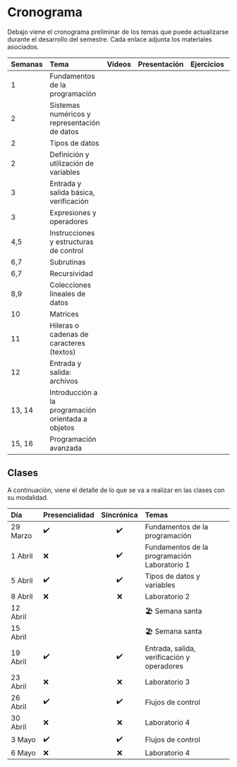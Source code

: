 # Cronograma

Debajo viene el cronograma preliminar de los temas que puede actualizarse durante el desarrollo del semestre. Cada enlace adjunta los materiales asociados.

| Semanas | Tema | Videos | Presentación | Ejercicios |  Código |
| :------------- | :-------- | :--------: | :--------: |  :--------: | :--------: |
1 | Fundamentos de la programación |  | <a href=".\presentaciones\01-Fundamentos.pdf"><span class="fa fa-regular fa-file-powerpoint" aria-hidden="true"></span> | <a href=".\ejemplos\01-Fundamentos"><span class="fa fa-solid fa-pen" aria-hidden="true"></span> |  |
2 | Sistemas numéricos y representación de datos | <a href="https://youtu.be/VqKI2hnxvmg"><span class="fa fa-solid fa-video" aria-hidden="true"></span> | <a href=".\presentaciones\02-Sistemas.pdf"><span class="fa fa-regular fa-file-powerpoint" aria-hidden="true"></span> | <a href=".\ejemplos\02-Variables"><span class="fa fa-solid fa-pen" aria-hidden="true"></span> |  |
2 | Tipos de datos | <a href="https://youtu.be/7gcAhGDe1jk"><span class="fa fa-solid fa-video" aria-hidden="true"></span> | <a href=".\presentaciones\03-Tipos-datos.pdf"><span class="fa fa-regular fa-file-powerpoint" aria-hidden="true"></span> | <a href=".\ejemplos\02-Variables"><span class="fa fa-solid fa-pen" aria-hidden="true"></span> |  |
2 | Definición y utilización de variables | <a href="https://youtu.be/m1QMxY3Y6Hc"><span class="fa fa-solid fa-video" aria-hidden="true"></span> | <a href=".\presentaciones\04-Variables.pdf"><span class="fa fa-regular fa-file-powerpoint" aria-hidden="true"></span> | <a href=".\ejemplos\02-Variables"><span class="fa fa-solid fa-pen" aria-hidden="true"></span> |  |
3 | Entrada y salida básica, verificación |
3 | Expresiones y operadores |
4,5 | Instrucciones y estructuras de control |
6,7 | Subrutinas |
6,7 | Recursividad |
8,9 | Colecciones lineales de datos |
10 | Matrices |
11 | Hileras o cadenas de caracteres (textos) |
12 | Entrada y salida: archivos |
13, 14 | Introducción a la programación orientada a objetos |
15, 16 | Programación avanzada |

<!-- 
3 | Entrada y salida básica, verificación | <a href="https://youtu.be/AhGLqjz9d3o"><span class="fa fa-solid fa-video" aria-hidden="true"></span> | <a href=".\presentaciones\05-IO.pdf"><span class="fa fa-regular fa-file-powerpoint" aria-hidden="true"></span> | <a href=".\ejemplos\03-Operadores"><span class="fa fa-solid fa-pen" aria-hidden="true"></span> |  |
3 | Expresiones y operadores | <a href="https://youtu.be/n6Q-7lGKSPE"><span class="fa fa-solid fa-video" aria-hidden="true"></span> | <a href=".\presentaciones\06-Operadores.pdf"><span class="fa fa-regular fa-file-powerpoint" aria-hidden="true"></span> | <a href=".\ejemplos\03-Operadores"><span class="fa fa-solid fa-pen" aria-hidden="true"></span> |  |
4,5 | Instrucciones y estructuras de control | <a href="https://youtube.com/playlist?list=PLDrDoE_pnpz_qcSPRL3azlu6WdHzirv2N"><span class="fa fa-solid fa-video" aria-hidden="true"></span> | <a href=".\presentaciones\07-Control.pdf"><span class="fa fa-regular fa-file-powerpoint" aria-hidden="true"></span> | <a href=".\ejemplos\04-Control"><span class="fa fa-solid fa-pen" aria-hidden="true"></span> |  |
6,7 | Subrutinas |<a href="https://youtu.be/EIZ3qYfCdi8"><span class="fa fa-solid fa-video" aria-hidden="true"></span> | <a href=".\presentaciones\08-Funciones.pdf"><span class="fa fa-regular fa-file-powerpoint" aria-hidden="true"></span> | <a href=".\ejemplos\05-Funciones"><span class="fa fa-solid fa-pen" aria-hidden="true"></span> |  |
6,7 | Recursividad | <a href="https://youtube.com/playlist?list=PLDrDoE_pnpz_3_p0GR1JGzbeYTKivYe40"><span class="fa fa-solid fa-video" aria-hidden="true"></span> | <a href=".\presentaciones\09-Recursividad.pdf"><span class="fa fa-regular fa-file-powerpoint" aria-hidden="true"></span> | <a href=".\ejemplos\06-Recursividad"><span class="fa fa-solid fa-pen" aria-hidden="true"></span> |  | 
8,9 | Colecciones lineales de datos | <a href="https://youtube.com/playlist?list=PLDrDoE_pnpz_GFYiZPrn_BYSmVkbZ_8aJ"><span class="fa fa-solid fa-video" aria-hidden="true"></span> | <a href=".\presentaciones\10-Listas.pdf"><span class="fa fa-regular fa-file-powerpoint" aria-hidden="true"></span> | <a href=".\ejemplos\07-Listas"><span class="fa fa-solid fa-pen" aria-hidden="true"></span> |  | 
10 | Matrices | <a href="https://youtu.be/EvOByc4n-Es"><span class="fa fa-solid fa-video" aria-hidden="true"></span> | <a href=".\presentaciones\11-Matrices.pdf"><span class="fa fa-regular fa-file-powerpoint" aria-hidden="true"></span> | <a href=".\ejemplos\08-Matrices"><span class="fa fa-solid fa-pen" aria-hidden="true"></span> |  |   
11 | Hileras o cadenas de caracteres (textos) | <a href="https://youtu.be/6FxMvKEuAAA"><span class="fa fa-solid fa-video" aria-hidden="true"></span> | <a href=".\presentaciones\12-Hileras.pdf"><span class="fa fa-regular fa-file-powerpoint" aria-hidden="true"></span> | <a href=".\ejemplos\09-Hileras"><span class="fa fa-solid fa-pen" aria-hidden="true"></span> |  | 
12 | Entrada y salida: archivos | <a href="https://youtu.be/THacMHW7ioM"><span class="fa fa-solid fa-video" aria-hidden="true"></span> | <a href=".\presentaciones\13-Archivos.pdf"><span class="fa fa-regular fa-file-powerpoint" aria-hidden="true"></span> | <a href=".\ejemplos\10-Archivos"><span class="fa fa-solid fa-pen" aria-hidden="true"></span> |  |  
13, 14 | Introducción a la programación orientada a objetos | <a href="https://youtu.be/l87iPvkxbFI"><span class="fa fa-solid fa-video" aria-hidden="true"></span> | <a href=".\presentaciones\13-Archivos.pdf"><span class="fa fa-regular fa-file-powerpoint" aria-hidden="true"></span> | <a href=".\ejemplos\14-OOP"><span class="fa fa-solid fa-pen" aria-hidden="true"></span> |  |  
15, 16 | Programación avanzada | | <a href=".\presentaciones\BBBBBBBBBBBBB.pdf"><span class="fa fa-regular fa-file-powerpoint" aria-hidden="true"></span> | <a href=".\ejemplos\CCCCCCCCCC"><span class="fa fa-solid fa-pen" aria-hidden="true"></span> |  | 
-->

<!-- 
<a href="AAAAAAAAAAAAAAAAAAAAAAAAAAAAAAAAAAAAAAAAAAA"><span class="fa fa-solid fa-video" aria-hidden="true"></span> | <a href=".\presentaciones\01-Fundamentos.pdf"><span class="fa fa-regular fa-file-powerpoint" aria-hidden="true"></span> | <a href="YOUTUBE VIDEO"><span class="fa fa-solid fa-pen" aria-hidden="true"></span> | <a href="YOUTUBE VIDEO"><span class="fa fa-solid fa-code" aria-hidden="true"></span> | -->

## Clases

A continuación, viene el detalle de lo que se va a realizar en las clases con su modalidad.

| Día | Presencialidad | Sincrónica | Temas |
| :------------- | :-------- | :--------: | :-------- |
| 29 Marzo | ✔️ | ✔️ | <span class="fa fa-solid fa-chalkboard" aria-hidden="true"></span> Fundamentos de la programación |
| 1 Abril | ❌ | ✔️ | <span class="fa fa-solid fa-chalkboard" aria-hidden="true"></span> Fundamentos de la programación <br> <span class="fa fa-solid fa-hand-paper" aria-hidden="true"></span> Laboratorio 1 |
| 5 Abril | ✔️ | ✔️ | <span class="fa fa-solid fa-chalkboard" aria-hidden="true"></span> Tipos de datos y variables |
| 8 Abril | ❌ | ❌ | <span class="fa fa-solid fa-hand-paper" aria-hidden="true"></span> Laboratorio 2 |
| 12 Abril | | | 🏖️ Semana santa |
| 15 Abril | | | 🏖️ Semana santa |
| 19 Abril | ✔️ | ✔️| <span class="fa fa-solid fa-chalkboard" aria-hidden="true"></span> Entrada, salida, verificación y operadores |
| 23 Abril | ❌ | ❌ | <span class="fa fa-solid fa-hand-paper" aria-hidden="true"></span> Laboratorio 3 |
| 26 Abril | ✔️ | ✔️ | <span class="fa fa-solid fa-chalkboard" aria-hidden="true"></span> Flujos de control |
| 30 Abril | ❌ | ❌ | <span class="fa fa-solid fa-hand-paper" aria-hidden="true"></span> Laboratorio 4 |
| 3 Mayo | ✔️ | ✔️ | <span class="fa fa-solid fa-chalkboard" aria-hidden="true"></span> Flujos de control |
| 6 Mayo | ❌ | ❌ | <span class="fa fa-solid fa-hand-paper" aria-hidden="true"></span> Laboratorio 4 |

